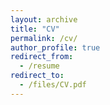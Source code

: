 ```yaml
---
layout: archive
title: "CV"
permalink: /cv/
author_profile: true
redirect_from:
  - /resume
redirect_to:
  - /files/CV.pdf
---
```

